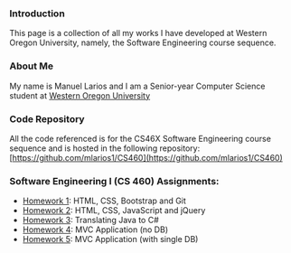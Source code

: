 ### Introduction

This page is a collection of all my works I have developed at Western Oregon University, namely, the Software Engineering course sequence.

### About Me

My name is Manuel Larios and I am a Senior-year Computer Science student at [Western Oregon University](http://www.wou.edu/)

### Code Repository
All the code referenced is for the CS46X Software Engineering course sequence and is hosted in the following repository: [https://github.com/mlarios1/CS460](https://github.com/mlarios1/CS460)

### Software Engineering I (CS 460) Assignments:
* [Homework 1](https://mlarios1.github.io/mlarios1.github.io/CS460/HW1/): HTML, CSS, Bootstrap and Git
* [Homework 2](https://mlarios1.github.io/mlarios1.github.io/CS460/HW2/): HTML, CSS, JavaScript and jQuery
* [Homework 3](https://mlarios1.github.io/mlarios1.github.io/CS460/HW3/): Translating Java to C#
* [Homework 4](https://mlarios1.github.io/mlarios1.github.io/CS460/HW4/): MVC Application (no DB)
* [Homework 5](https://mlarios1.github.io/mlarios1.github.io/CS460/HW5/): MVC Application (with single DB)
